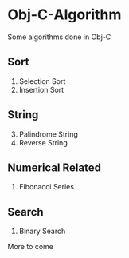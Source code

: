 # Obj-C-Algorithm
Some algorithms done in Obj-C <br>

Sort
---
1. Selection Sort
2. Insertion Sort

String
------
3. Palindrome String
4. Reverse String

Numerical Related
----
1. Fibonacci Series

Search
--
1. Binary Search

More to come
